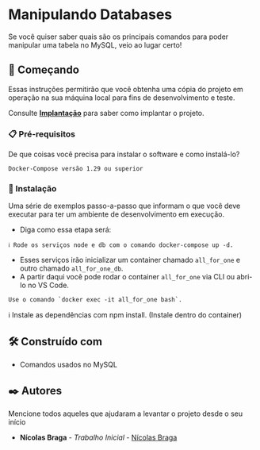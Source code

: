# Manipulando Databases

Se você quiser saber quais são os principais comandos para poder manipular uma tabela no MySQL, veio ao lugar certo!

## 🚀 Começando

Essas instruções permitirão que você obtenha uma cópia do projeto em operação na sua máquina local para fins de desenvolvimento e teste.

Consulte **[Implantação](#-implanta%C3%A7%C3%A3o)** para saber como implantar o projeto.

### 📋 Pré-requisitos

De que coisas você precisa para instalar o software e como instalá-lo?

```
Docker-Compose versão 1.29 ou superior
```

### 🔧 Instalação

Uma série de exemplos passo-a-passo que informam o que você deve executar para ter um ambiente de desenvolvimento em execução.

- Diga como essa etapa será:

```
ℹ️ Rode os serviços node e db com o comando docker-compose up -d.
```

- Esses serviços irão inicializar um container chamado `all_for_one` e outro chamado `all_for_one_db`.
- A partir daqui você pode rodar o container `all_for_one` via CLI ou abri-lo no VS Code.

```
Use o comando `docker exec -it all_for_one bash`.
```

ℹ️ Instale as dependências com npm install. (Instale dentro do container)

## 🛠️ Construído com

* Comandos usados no MySQL

## ✒️ Autores

Mencione todos aqueles que ajudaram a levantar o projeto desde o seu início

* **Nícolas Braga** - *Trabalho Inicial* - [Nícolas Braga](https://github.com/nicolasbraga1)
